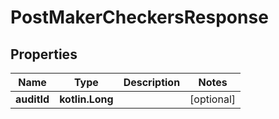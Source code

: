 
# PostMakerCheckersResponse

## Properties
| Name | Type | Description | Notes |
| ------------ | ------------- | ------------- | ------------- |
| **auditId** | **kotlin.Long** |  |  [optional] |



